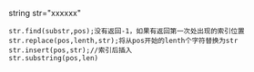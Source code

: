 string str="xxxxxx"
```
str.find(substr,pos);没有返回-1，如果有返回第一次处出现的索引位置
str.replace(pos,lenth,str);将从pos开始的lenth个字符替换为str
str.insert(pos,str);//索引后插入
str.substring(pos,len)
```